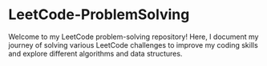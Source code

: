 # LeetCode-ProblemSolving
Welcome to my LeetCode problem-solving repository! Here, I document my journey of solving various LeetCode challenges to improve my coding skills and explore different algorithms and data structures.
